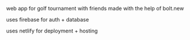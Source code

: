 web app for golf tournament with friends made with the help of bolt.new

uses firebase for auth + database

uses netlify for deployment + hosting
